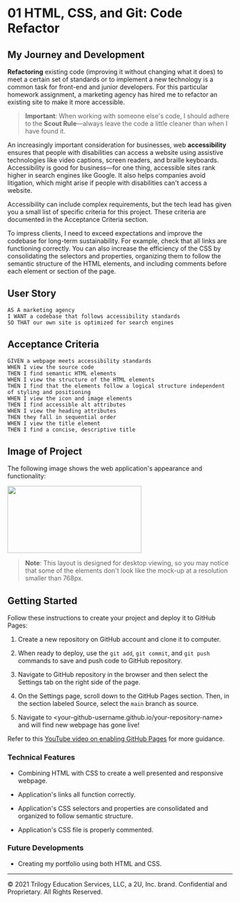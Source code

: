 # 01 HTML, CSS, and Git: Code Refactor

## My Journey and Development

**Refactoring** existing code (improving it without changing what it does) to meet a certain set of standards or to implement a new technology is a common task for front-end and junior developers. For this particular homework assignment, a marketing agency has hired me to refactor an existing site to make it more accessible.

> **Important**: When working with someone else's code, I should adhere to the **Scout Rule**&mdash;always leave the code a little cleaner than when I have found it.

An increasingly important consideration for businesses, web **accessibility** ensures that people with disabilities can access a website using assistive technologies like video captions, screen readers, and braille keyboards. Accessibility is good for business&mdash;for one thing, accessible sites rank higher in search engines like Google. It also helps companies avoid litigation, which might arise if people with disabilities can't access a website.

Accessibility can include complex requirements, but the tech lead has given you a small list of specific criteria for this project. These criteria are documented in the Acceptance Criteria section.

To impress clients, I need to exceed expectations and improve the codebase for long-term sustainability. For example, check that all links are functioning correctly. You can also increase the efficiency of the CSS by consolidating the selectors and properties, organizing them to follow the semantic structure of the HTML elements, and including comments before each element or section of the page.

## User Story

```
AS A marketing agency
I WANT a codebase that follows accessibility standards
SO THAT our own site is optimized for search engines
```

## Acceptance Criteria

```
GIVEN a webpage meets accessibility standards
WHEN I view the source code
THEN I find semantic HTML elements
WHEN I view the structure of the HTML elements
THEN I find that the elements follow a logical structure independent of styling and positioning
WHEN I view the icon and image elements
THEN I find accessible alt attributes
WHEN I view the heading attributes
THEN they fall in sequential order
WHEN I view the title element
THEN I find a concise, descriptive title
```

## Image of Project

The following image shows the web application's appearance and functionality:

<image src="https://user-images.githubusercontent.com/94832331/160287095-ce7e3692-1700-488c-88ff-29e478867c62.png" width=300 height=150> 
  
  
  
> **Note**: This layout is designed for desktop viewing, so you may notice that some of the elements don't look like the mock-up at a resolution smaller than 768px. 
> 

## Getting Started

Follow these instructions to create your project and deploy it to GitHub Pages:

1. Create a new repository on GitHub account and clone it to computer.

2. When ready to deploy, use the `git add`, `git commit`, and `git push` commands to save and push code to GitHub repository.

3. Navigate to GitHub repository in the browser and then select the Settings tab on the right side of the page.

4. On the Settings page, scroll down to the GitHub Pages section. Then, in the section labeled Source, select the `main` branch as source.

5. Navigate to <your-github-username.github.io/your-repository-name> and will find new webpage has gone live! 

Refer to this [YouTube video on enabling GitHub Pages](https://youtu.be/P4Mu1t5rIXg) for more guidance.



### Technical Features

- Combining HTML with CSS to create a well presented and responsive webpage.

- Application's links all function correctly.

- Application's CSS selectors and properties are consolidated and organized to follow semantic structure.

- Application's CSS file is properly commented.


### Future Developments

- Creating my portfolio using both HTML and CSS.




---

© 2021 Trilogy Education Services, LLC, a 2U, Inc. brand. Confidential and Proprietary. All Rights Reserved.

